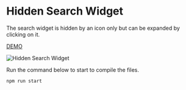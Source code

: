 # Hidden Search Widget

The search widget is hidden by an icon only but can be expanded by clicking on it.

[DEMO](https://relaxed-booth-3c76ea.netlify.app/)

![Hidden Search Widget](https://res.cloudinary.com/coffmanjrp-dev/image/upload/v1642983360/coffmanjrp.io/hidden_search_widget_218b3ed221.png)

Run the command below to start to compile the files.

```
npm run start
```
